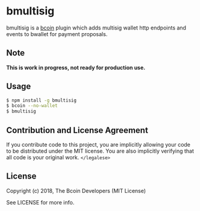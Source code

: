 # bmultisig

bmultisig is a [bcoin][bcoin] plugin which adds multisig wallet http endpoints and events to bwallet for payment proposals.

## Note
**This is work in progress, not ready for production use.**

## Usage

``` bash
$ npm install -g bmultisig
$ bcoin --no-wallet
$ bmultisig
```

## Contribution and License Agreement

If you contribute code to this project, you are implicitly allowing your code
to be distributed under the MIT license. You are also implicitly verifying that
all code is your original work. `</legalese>`

## License

Copyright (c) 2018, The Bcoin Developers (MIT License)

See LICENSE for more info.

[bcoin]: https://github.com/bcoin-org/bcoin
